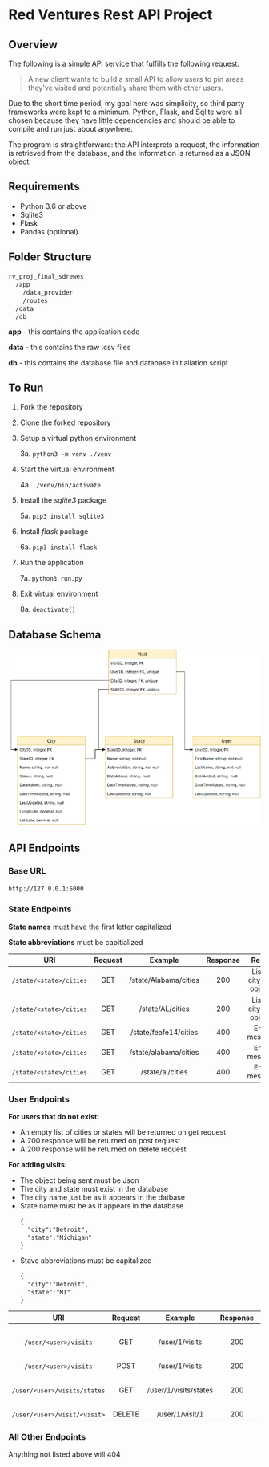 # Red Ventures Rest API Project

## Overview
The following is a simple API service that fulfills the following request:

>A new client wants to build a small API to allow users to pin areas they've visited and potentially share them with other users.

Due to the short time period, my goal here was simplicity, so third party frameworks were kept to a minimum. Python, Flask, and Sqlite were all chosen because they have little dependencies and should be able to compile and run just about anywhere.

The program is straightforward: the API interprets a request, the information is retrieved from the database, and the information is returned as a JSON object. 

## Requirements
* Python 3.6 or above
* Sqlite3
* Flask
* Pandas (optional)

## Folder Structure
```
rv_proj_final_sdrewes
  /app
    /data_provider
    /routes
  /data
  /db
```
**app** - this contains the application code

**data** - this contains the raw .csv files 

**db** - this contains the database file and database initialiation script

## To Run
1. Fork the repository
2. Clone the forked repository
3. Setup a virtual python environment

    3a. ```python3 -m venv ./venv```

4. Start the virtual environment

    4a. ```./venv/bin/activate```
    
5. Install the *sqlite3* package
    
    5a. ```pip3 install sqlite3```
    
6. Install *flask* package

    6a. ```pip3 install flask```
    
7. Run the application

    7a. ```python3 run.py```
    
8. Exit virtual environment

    8a. ```deactivate()```

## Database Schema
![alt text](https://github.com/sdxism/rv_proj_final_sdrewes/blob/master/schema1.png)


## API Endpoints

### Base URL
```http://127.0.0.1:5000```

### State Endpoints
**State names** must have the first letter capitalized

**State abbreviations** must be capitialized

| URI      | Request | Example           | Response | Result  |
| :-------------: |:-------------: | :-------------: | :-----: | :-----:|
| ```/state/<state>/cities```     | GET | /state/Alabama/cities      | 200 |   List of city json objects |
| ```/state/<state>/cities```      | GET |/state/AL/cities      | 200  |List of city json objects |
| ```/state/<state>/cities```      | GET | /state/feafe14/cities      | 400 |   Error message |
| ```/state/<state>/cities```      | GET | /state/alabama/cities      | 400 |   Error message |
| ```/state/<state>/cities```      | GET | /state/al/cities      | 400 |   Error message |

### User Endpoints
**For users that do not exist:**
* An empty list of cities or states will be returned on get request
* A 200 response will be returned on post request
* A 200 response will be returned on delete request


**For adding visits:**
* The object being sent must be Json
* The city and state must exist in the database
* The city name just be as it appears in the datbase
* State name must be as it appears in the database
    ``` 
    {
      "city":"Detroit",
      "state":"Michigan"
    }
    ```
* Stave abbreviations must be capitalized
    ```
    {
      "city":"Detroit",
      "state":"MI"
    }
    ```

| URI      | Request | Example           | Response | Result  |
| :-------------: |:-------------: | :-------------: | :-----: | :-----:|
| ```/user/<user>/visits```     | GET | /user/1/visits      | 200 |   List of city json objects |
| ```/user/<user>/visits```      | POST | /user/1/visits      | 200  | None |
| ```/user/<user>/visits/states```     | GET | /user/1/visits/states      | 200 |   List of state json objects |
| ```/user/<user>/visit/<visit>```     | DELETE | /user/1/visit/1      | 200 |   None |


### All Other Endpoints
Anything not listed above will 404
